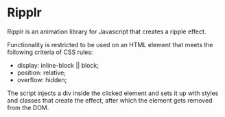 # Ripplr

Ripplr is an animation library for Javascript that creates a ripple effect.

Functionality is restricted to be used on an HTML element that meets the following criteria of CSS rules:

- display: inline-block || block;
- position: relative;
- overflow: hidden;

The script injects a div inside the clicked element and sets it up with styles and classes that create the effect, after which the element gets removed from the DOM.

